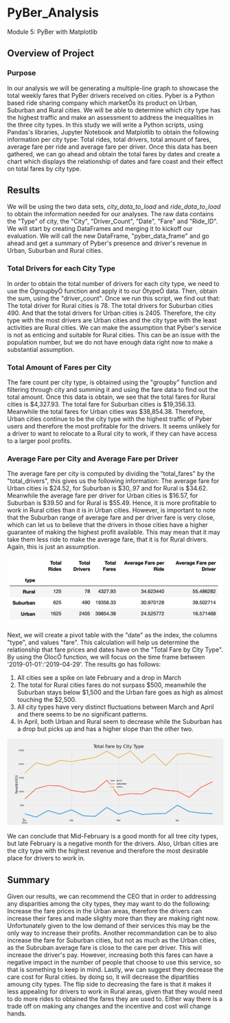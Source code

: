 # PyBer_Analysis
Module 5: PyBer with Matplotlib

## Overview of Project
### Purpose
In our analysis we will be generating a multiple-line graph to showcase the total weekly fares that PyBer drivers received on cities. Pyber is a Python based ride sharing company which marketÕs its product on Urban, Suburban and Rural cities. We will be able to determine which city type has the highest traffic and make an assessment to address the inequalities in the three city types. 
In this study we will write a Python scripts, using Pandas's libraries, Jupyter Notebook and Matplotlib to obtain the following information per city type: Total rides, total drivers, total amount of fares, average fare per ride and average fare per driver. Once this data has been gathered, we can go ahead and obtain the total fares by dates and create a chart which displays the relationship of dates and fare coast and their effect on total fares by city type. 
## Results
We will be using the two data sets, *city_data_to_load* and *ride_data_to_load* to obtain the information needed for our analyses. The raw data contains the "Type" of city, the "City", "Driver_Count", "Date", "Fare" and "Ride_ID". We will start by creating DataFrames and merging it to kickoff our evaluation. We will call the new DataFrame, "pyber_data_frame" and go ahead and get a summary of Pyber's presence and driver's revenue in Urban, Suburban and Rural cities. 

### Total Drivers for each City Type
In order to obtain the total number of drivers for each city type, we need to use the ÒgroupbyÓ function and apply it to our ÒtypeÓ data. Then, obtain the sum, using the "driver_count". Once we run this script, we find out that: The total driver for Rural cities is 78. The total drivers for Suburban cities 490. And that the total drivers for Urban cities is 2405. Therefore, the city type with the most drivers are Urban cities and the city type with the least activities are Rural cities. We can make the assumption that Pyber's service is not as enticing and suitable for Rural cities. This can be an issue with the population number, but we do not have enough data right now to make a substantial assumption. 

### Total Amount of Fares per City
The fare count per city type, is obtained using the "groupby" function and filtering through city and summing it and using the fare data to find out the total amount. Once this data is obtain, we see that the total fares for Rural cities is $4,327.93. The total fare for Suburban cities is $19,356.33. Meanwhile the total fares for Urban cities was $38,854.38. Therefore, Urban cities continue to be the city type with the highest traffic of Pyber users and therefore the most profitable for the drivers. It seems unlikely for a driver to want to relocate to a Rural city to work, if they can have access to a larger pool profits. 

### Average Fare per City and Average Fare per Driver
The average fare per city is computed by dividing the "total_fares" by the "total_drivers", this gives us the following information: The average fare for Urban cities is $24.52, for Suburban is $30,.97 and for Rural is $34.62. Meanwhile the average fare per driver for Urban cities is $16.57, for Suburban is $39.50 and for Rural is $55.49. Hence, it is more profitable to work in Rural cities than it is in Urban cities. However, is important to note that the Suburban range of average fare and per driver fare is very close, which can let us to believe that the drivers in those cities have a higher guarantee of making the highest profit available. This may mean that it may take them less ride to make the average fare, that it is for Rural drivers. Again, this is just an assumption. 

![Pyber Summary](https://github.com/cynmmarin/PyBer_Analysis/blob/e29f75e41b9206bf48d6a97fa916ba45b135bf84/Images/PyBer_Summary.png)

Next, we will create a pivot table with the "date" as the index, the columns "type", and values "fare". This calculation will help us determine the relationship that fare prices and dates have on the "Total Fare by City Type".  By using the ÒlocÓ function, we will focus on the time frame between '2019-01-01':'2019-04-29'. The results go has follows:

1. All cities see a spike on late February and a drop in March
2. The total for Rural cities fares do not surpass $500, meanwhile the Suburban stays below $1,500 and the Urban fare goes as high as almost touching the $2,500.
3. All city types have very distinct fluctuations between March and April and there seems to be no significant patterns.
4. In April, both Urban and Rural seem to decrease while the Suburban has a drop but picks up and has a higher slope than the other two. 

![Pyber_fare_summary](https://github.com/cynmmarin/PyBer_Analysis/blob/e29f75e41b9206bf48d6a97fa916ba45b135bf84/Analysis/PyBer_fare_summary.png)

We can conclude that Mid-February is a good month for all tree city types, but late February is a negative month for the drivers. Also, Urban cities are the city type with the highest revenue and therefore the most desirable place for drivers to work in. 

## Summary 
Given our results, we can recommend the CEO that in order to addressing any disparities among the city types, they may want to do the following: Increase the fare prices in the Urban areas, therefore the drivers can increase their fares and made slighty more than they are making right now. Unfortunately given to the low demand of their services this may be the only way to increase their profits. Another recommandation can be to also increase the fare for Suburban cities, but not as much as the Urban cities, as the Subruban average fare is close to the care per driver. This will increase the driver's pay. However, increasing both this fares can have a negative impact in the number of people that choose to use this service, so that is something to keep in mind. Lastly, ww can suggest they decrease the care cost for Rural cities. by doing so, it will decrease the dipartities amoung city types. The flip side to decreasing the fare is that it makes it less appealing for drivers to work in Rural areas, given that they would need to do more rides to obtained the fares they are used to. Either way there is a trade off on making any changes and the incentive and cost will change hands. 








